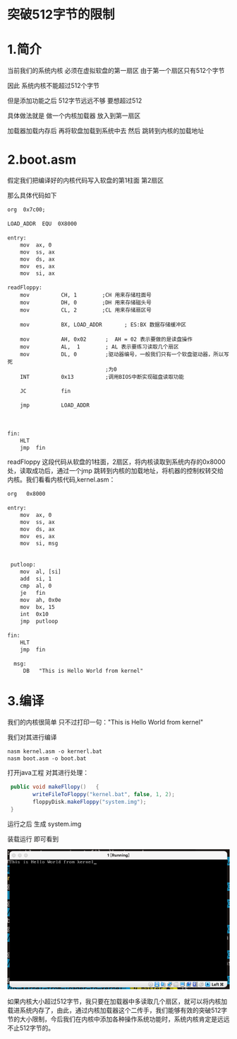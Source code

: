 # 突破512字节的限制

# 1.简介

当前我们的系统内核 必须在虚拟软盘的第一扇区 由于第一个扇区只有512个字节

因此 系统内核不能超过512个字节

但是添加功能之后 512字节远远不够 要想超过512

具体做法就是 做一个内核加载器 放入到第一扇区

加载器加载内存后 再将软盘加载到系统中去 然后 跳转到内核的加载地址

# 2.boot.asm

假定我们把编译好的内核代码写入软盘的第1柱面 第2扇区

那么具体代码如下

```assembly
org  0x7c00;

LOAD_ADDR  EQU  0X8000

entry:
    mov  ax, 0
    mov  ss, ax
    mov  ds, ax
    mov  es, ax
    mov  si, ax

readFloppy:
    mov          CH, 1        ;CH 用来存储柱面号
    mov          DH, 0        ;DH 用来存储磁头号
    mov          CL, 2        ;CL 用来存储扇区号

    mov          BX, LOAD_ADDR       ; ES:BX 数据存储缓冲区

    mov          AH, 0x02      ;  AH = 02 表示要做的是读盘操作
    mov          AL,  1        ; AL 表示要练习读取几个扇区
    mov          DL, 0         ;驱动器编号，一般我们只有一个软盘驱动器，所以写死   
                               ;为0
    INT          0x13          ;调用BIOS中断实现磁盘读取功能

    JC           fin

    jmp          LOAD_ADDR



fin:
    HLT
    jmp  fin

```

readFloppy 这段代码从软盘的1柱面，2扇区，将内核读取到系统内存的0x8000处，读取成功后，通过一个jmp 跳转到内核的加载地址，将机器的控制权转交给内核。我们看看内核代码,kernel.asm：

```assembly
org   0x8000

entry:
    mov  ax, 0
    mov  ss, ax
    mov  ds, ax
    mov  es, ax
    mov  si, msg


 putloop:
    mov  al, [si]
    add  si, 1
    cmp  al, 0
    je   fin
    mov  ah, 0x0e
    mov  bx, 15
    int  0x10
    jmp  putloop

fin:
    HLT
    jmp  fin

  msg:
     DB   "This is Hello World from kernel"
```



# 3.编译

我们的内核很简单 只不过打印一句："This is Hello World from kernel"

我们对其进行编译

```assembly
nasm kernel.asm -o kernerl.bat
nasm boot.asm -o boot.bat
```

打开java工程 对其进行处理：

```java
 public void makeFllopy()   {
        writeFileToFloppy("kernel.bat", false, 1, 2);
        floppyDisk.makeFloppy("system.img");
 }
```

运行之后 生成 system.img

装载运行 即可看到

![](https://github.com/wdkang123/MyOperatingSystem/blob/main/images/03-img01.png?raw=true)

如果内核大小超过512字节，我只要在加载器中多读取几个扇区，就可以将内核加载进系统内存了，由此，通过内核加载器这个二传手，我们能够有效的突破512字节的大小限制，今后我们在内核中添加各种操作系统功能时，系统内核肯定是远远不止512字节的。
